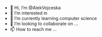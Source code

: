 - 👋 Hi, I’m @AlekVojceska
- 👀 I’m interested in 
- 🌱 I’m currently learning computer science
- 💞️ I’m looking to collaborate on ...
- 📫 How to reach me ...

<!---
AlekVojceska/AlekVojceska is a ✨ special ✨ repository because its `README.md` (this file) appears on your GitHub profile.
You can click the Preview link to take a look at your changes.
--->
